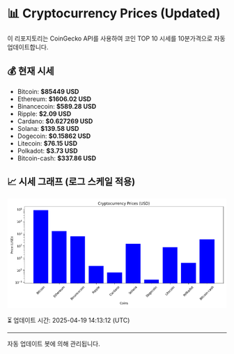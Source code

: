 
# 📊 Cryptocurrency Prices (Updated)

이 리포지토리는 CoinGecko API를 사용하여 코인 TOP 10 시세를 10분가격으로 자동 업데이트합니다.

## 💰 현재 시세
- Bitcoin: **$85449 USD**
- Ethereum: **$1606.02 USD**
- Binancecoin: **$589.28 USD**
- Ripple: **$2.09 USD**
- Cardano: **$0.627269 USD**
- Solana: **$139.58 USD**
- Dogecoin: **$0.15862 USD**
- Litecoin: **$76.15 USD**
- Polkadot: **$3.73 USD**
- Bitcoin-cash: **$337.86 USD**

## 📈 시세 그래프 (로그 스케일 적용)
![Crypto Prices](crypto_prices.png)

⏳ 업데이트 시간: 2025-04-19 14:13:12 (UTC)

---
자동 업데이트 봇에 의해 관리됩니다.
